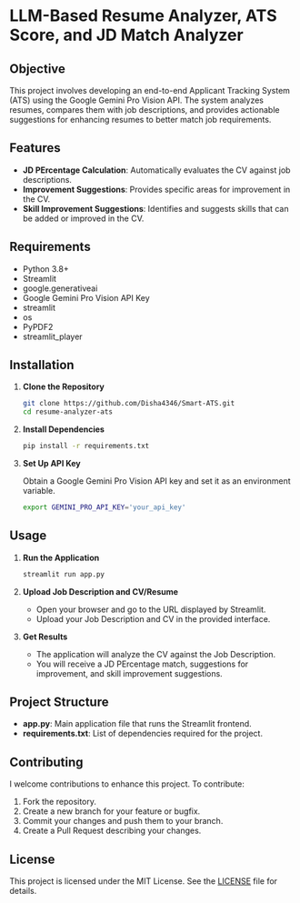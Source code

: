 # LLM-Based Resume Analyzer, ATS Score, and JD Match Analyzer

## Objective

This project involves developing an end-to-end Applicant Tracking System (ATS) using the Google Gemini Pro Vision API. The system analyzes resumes, compares them with job descriptions, and provides actionable suggestions for enhancing resumes to better match job requirements.

## Features

- **JD PErcentage Calculation**: Automatically evaluates the CV against job descriptions.
- **Improvement Suggestions**: Provides specific areas for improvement in the CV.
- **Skill Improvement Suggestions**: Identifies and suggests skills that can be added or improved in the CV.

## Requirements

- Python 3.8+
- Streamlit
- google.generativeai
- Google Gemini Pro Vision API Key
- streamlit
- os
- PyPDF2
- streamlit_player

## Installation

1. **Clone the Repository**

    ```bash
    git clone https://github.com/Disha4346/Smart-ATS.git
    cd resume-analyzer-ats
    ```

2. **Install Dependencies**

    ```bash
    pip install -r requirements.txt
    ```

3. **Set Up API Key**

    Obtain a Google Gemini Pro Vision API key and set it as an environment variable.

    ```bash
    export GEMINI_PRO_API_KEY='your_api_key'
    ```

## Usage

1. **Run the Application**

    ```bash
    streamlit run app.py
    ```

2. **Upload Job Description and CV/Resume**

    - Open your browser and go to the URL displayed by Streamlit.
    - Upload your Job Description and CV in the provided interface.

3. **Get Results**

    - The application will analyze the CV against the Job Description.
    - You will receive a JD PErcentage match, suggestions for improvement, and skill improvement suggestions.

## Project Structure

- **app.py**: Main application file that runs the Streamlit frontend.
- **requirements.txt**: List of dependencies required for the project.


## Contributing

I welcome contributions to enhance this project. To contribute:

1. Fork the repository.
2. Create a new branch for your feature or bugfix.
3. Commit your changes and push them to your branch.
4. Create a Pull Request describing your changes.

## License

This project is licensed under the MIT License. See the [LICENSE](LICENSE) file for details.
